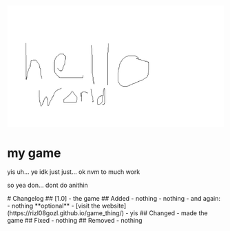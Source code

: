 <html>
    <head>
   </head>
   <body>
      <img src="image.bmp" />
      <h1>my game</h1>
      <p> 
        yis
        uh...
        ye
        idk
        just
        just...
        ok
        nvm
        to
        much
        work
      </p>
      <p>
          so yea
          don...
          dont
          do anithin
      </p>
   </body>
</html>
# Changelog
## [1.0] - the game
## Added
 - nothing
 - nothing
 - and again:
 - nothing
 **optional**
 - [visit the website](https://rizl08gozl.github.io/game_thing/)
 - yis
## Changed
 - made the game
## Fixed
 - nothing
## Removed
 - nothing
